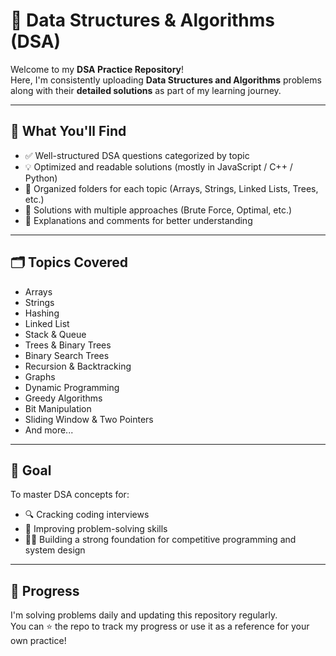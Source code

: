 # 🧠 Data Structures & Algorithms (DSA)

Welcome to my **DSA Practice Repository**!  
Here, I'm consistently uploading **Data Structures and Algorithms** problems along with their **detailed solutions** as part of my learning journey.

---

## 📌 What You'll Find

- ✅ Well-structured DSA questions categorized by topic
- 💡 Optimized and readable solutions (mostly in JavaScript / C++ / Python)
- 📁 Organized folders for each topic (Arrays, Strings, Linked Lists, Trees, etc.)
- 🔢 Solutions with multiple approaches (Brute Force, Optimal, etc.)
- 📘 Explanations and comments for better understanding

---

## 🗂️ Topics Covered

- Arrays
- Strings
- Hashing
- Linked List
- Stack & Queue
- Trees & Binary Trees
- Binary Search Trees
- Recursion & Backtracking
- Graphs
- Dynamic Programming
- Greedy Algorithms
- Bit Manipulation
- Sliding Window & Two Pointers
- And more...

---

## 🚀 Goal

To master DSA concepts for:
- 🔍 Cracking coding interviews
- 🧠 Improving problem-solving skills
- 👨‍💻 Building a strong foundation for competitive programming and system design

---

## 📆 Progress

I'm solving problems daily and updating this repository regularly.  
You can ⭐️ the repo to track my progress or use it as a reference for your own practice!


